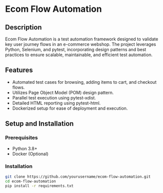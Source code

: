 # Ecom Flow Automation

## Description
Ecom Flow Automation is a test automation framework designed to validate key user journey flows in an e-commerce webshop. The project leverages Python, Selenium, and pytest, incorporating design patterns and best practices to ensure scalable, maintainable, and efficient test automation.

## Features
- Automated test cases for browsing, adding items to cart, and checkout flows.
- Utilizes Page Object Model (POM) design pattern.
- Parallel test execution using pytest-xdist.
- Detailed HTML reporting using pytest-html.
- Dockerized setup for ease of deployment and execution.

## Setup and Installation
### Prerequisites
- Python 3.8+
- Docker (Optional)

### Installation
```bash
git clone https://github.com/yourusername/ecom-flow-automation.git
cd ecom-flow-automation
pip install -r requirements.txt
